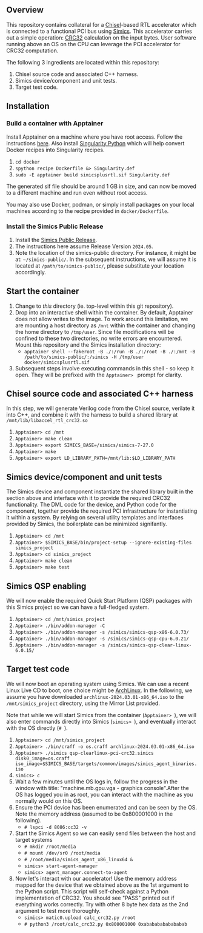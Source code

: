 ## Overview

This repository contains collateral for a [Chisel](https://www.chisel-lang.org/)-based RTL accelerator which is connected to a functional PCI bus using [Simics](https://www.intel.com/content/www/us/en/developer/articles/tool/simics-simulator.html). This accelerator carries out a simple operation: [CRC32](https://en.wikipedia.org/wiki/Computation_of_cyclic_redundancy_checks#CRC-32_algorithm) calculation on the input bytes. User software running above an OS on the CPU can leverage the PCI accelerator for CRC32 computation.

The following 3 ingredients are located within this repository:

1. Chisel source code and associated C++ harness.
2. Simics device/component and unit tests.
3. Target test code.

## Installation

### Build a container with Apptainer

Install Apptainer on a machine where you have root access. Follow the instructions [here](https://apptainer.org/docs/admin/main/installation.html#install-from-pre-built-packages). Also install [Singularity Python](https://singularityhub.github.io/singularity-cli/) which will help convert Docker recipes into Singularity recipes.

1. `cd docker`
2. `spython recipe Dockerfile &> Singularity.def`
3. `sudo -E apptainer build simicsplusrtl.sif Singularity.def`

The generated sif file should be around 1 GB in size, and can now be moved to a different machine and run even without root access.

You may also use Docker, podman, or simply install packages on your local machines according to the recipe provided in `docker/Dockerfile`.

### Install the Simics Public Release

1. Install the [Simics Public Release](https://www.intel.com/content/www/us/en/developer/articles/tool/simics-simulator.html).
2. The instructions here assume Release Version `2024.05`.
3. Note the location of the simics-public directory. For instance, it might be at: `~/simics-public/`. In the subsequent instructions, we will assume it is located at `/path/to/simics-public/`, please substitute your location accordingly.

## Start the container

1. Change to *this* directory (ie. top-level within this git repository).
2. Drop into an interactive shell within the container. By default, Apptainer does not allow writes to the image. To work around this limitation, we are mounting a host directory as `/mnt` within the container and changing the home directory to `/tmp/user`. Since file modifications will be confined to these two directories, no write errors are encountered. Mount this repository and the Simics installation directory:
    - `apptainer shell --fakeroot -B ./:/run -B ./:/root -B ./:/mnt -B /path/to/simics-public/:/simics -H /tmp/user docker/simicsplusrtl.sif`
3. Subsequent steps involve executing commands in this shell - so keep it open. They will be prefixed with the `Apptainer> ` prompt for clarity.

## Chisel source code and associated C++ harness

In this step, we will generate Verilog code from the Chisel source, verilate it into C++, and combine it with the harness to build a shared library at `/mnt/lib/libaccel_rtl_crc32.so`

1. `Apptainer> cd /mnt`
2. `Apptainer> make clean`
3. `Apptainer> export SIMICS_BASE=/simics/simics-7-27.0`
4. `Apptainer> make`
5. `Apptainer> export LD_LIBRARY_PATH=/mnt/lib:$LD_LIBRARY_PATH`

## Simics device/component and unit tests

The Simics device and component instantiate the shared library built in the section above and interface with it to provide the required CRC32 functionality. The DML code for the device, and Python code for the component, together provide the required PCI infrastructure for instantiating it within a system. By relying on several utility templates and interfaces provided by Simics, the boilerplate can be minimized signifantly.

1. `Apptainer> cd /mnt`
2. `Apptainer> $SIMICS_BASE/bin/project-setup --ignore-existing-files simics_project`
3. `Apptainer> cd simics_project`
4. `Apptainer> make clean`
5. `Apptainer> make test`

## Simics QSP enabling

We will now enable the required Quick Start Platform (QSP) packages with this Simics project so we can have a full-fledged system.

1. `Apptainer> cd /mnt/simics_project`
2. `Apptainer> ./bin/addon-manager -C`
3. `Apptainer> ./bin/addon-manager -s /simics/simics-qsp-x86-6.0.73/`
4. `Apptainer> ./bin/addon-manager -s /simics/simics-qsp-cpu-6.0.21/`
5. `Apptainer> ./bin/addon-manager -s /simics/simics-qsp-clear-linux-6.0.15/`

## Target test code

We will now boot an operating system using Simics. We can use a recent Linux Live CD to boot, one choice might be [ArchLinux](https://archlinux.org/download/). In the following, we assume you have downloaded `archlinux-2024.03.01-x86_64.iso` to the `/mnt/simics_project` directory, using the Mirror List provided.

Note that while we will start Simics from the container (`Apptainer> `), we will also enter commands directly into Simics (`simics> `), and eventually interact with the OS directly (`# `).

1. `Apptainer> cd /mnt/simics_project`
2. `Apptainer> ./bin/craff -o os.craff archlinux-2024.03.01-x86_64.iso`
3. `Apptainer> ./simics qsp-clearlinux-pci-crc32.simics disk0_image=os.craff iso_image=$SIMICS_BASE/targets/common/images/simics_agent_binaries.iso`
4. `simics> c`
5. Wait a few minutes until the OS logs in, follow the progress in the window with title: "machine.mb.gpu.vga - graphics console".After the OS has logged you in as root, you can interact with the machine as you normally would on this OS.
6. Ensure the PCI device has been enumerated and can be seen by the OS. Note the memory address (assumed to be 0x800001000 in the following).
    - `# lspci -d 8086:cc32 -v`
7. Start the Simics Agent so we can easily send files between the host and target systems
    - `# mkdir /root/media`
    - `# mount /dev/sr0 /root/media`
    - `# /root/media/simics_agent_x86_linux64 &`
    - `simics> start-agent-manager`
    - `simics> agent_manager.connect-to-agent`
8. Now let's interact with our accelerator! Use the memory address mapped for the device that we obtained above as the 1st argument to the Python script. This script will self-check against a Python implementation of CRC32. You should see "PASS" printed out if everything works correctly. Try with other 8 byte hex data as the 2nd argument to test more thoroughly.
    - `simics> matic0.upload calc_crc32.py /root`
    - `# python3 /root/calc_crc32.py 0x800001000 0xabababababababab`

